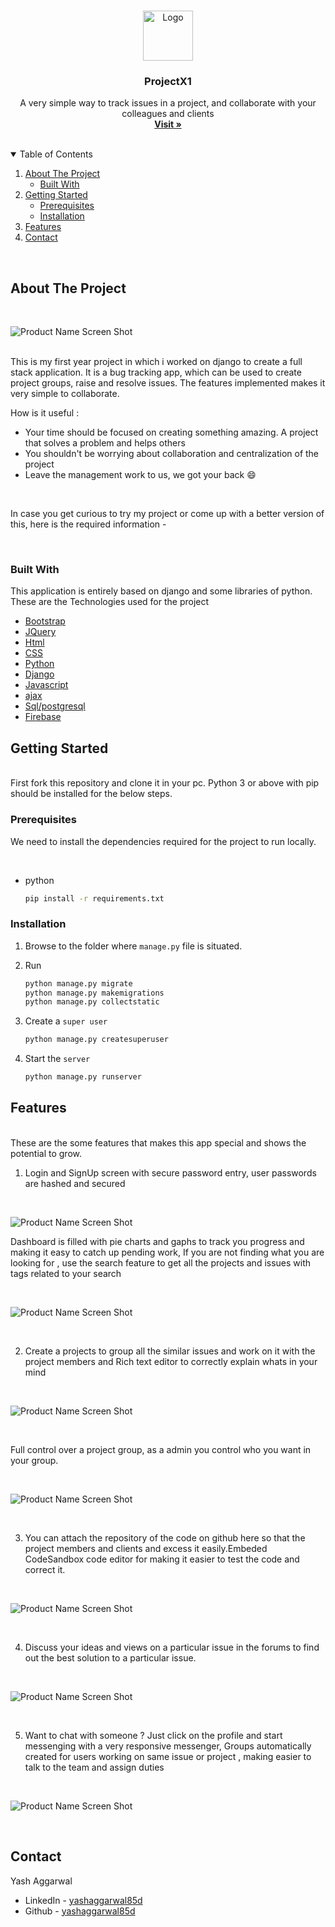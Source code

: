<!-- PROJECT LOGO -->
<br />
<p align="center">
  <a href="https://github.com/yashaggarwal85d/projectx1">
    <img src="ReadmeFiles/logo.png" alt="Logo" width="80" height="80">
  </a>

  <h3 align="center">ProjectX1</h3>

  <p align="center">
    A very simple way to track issues in a project, and collaborate with your colleagues and clients
    <br />
    <a href="https://github.com/yashaggarwal85d/projectx1"><strong>Visit »</strong></a>
    <br />
    <br />
  </p>
</p>

<!-- TABLE OF CONTENTS -->
<details open="open">
  <summary>Table of Contents</summary>
  <ol>
    <li>
      <a href="#about-the-project">About The Project</a>
      <ul>
        <li><a href="#built-with">Built With</a></li>
      </ul>
    </li>
    <li>
      <a href="#getting-started">Getting Started</a>
      <ul>
        <li><a href="#prerequisites">Prerequisites</a></li>
        <li><a href="#installation">Installation</a></li>
      </ul>
    </li>
    <li><a href="#features">Features</a></li>
    <li><a href="#contact">Contact</a></li>
  </ol>
</details>
<br />
<!-- ABOUT THE PROJECT -->

## About The Project

<br />

![Product Name Screen Shot][product-screenshot]

<br />
This is my first year project in which i worked on django to create a full stack application.
It is a bug tracking app, which can be used to create project groups, raise and resolve issues.
The features implemented makes it very simple to collaborate.

How is it useful :

- Your time should be focused on creating something amazing. A project that solves a problem and helps others
- You shouldn't be worrying about collaboration and centralization of the project
- Leave the management work to us, we got your back :smile:

<br />

In case you get curious to try my project or come up with a better version of this, here is the required information -

<br />

### <b>Built With</b>

This application is entirely based on django and some libraries of python. These are the Technologies used for the project

- [Bootstrap](https://getbootstrap.com)
- [JQuery](https://jquery.com)
- [Html](https://laravel.com)
- [CSS](https://www.w3schools.com/css/)
- [Python](https://www.programiz.com/python-programming)
- [Django](https://www.djangoproject.com/)
- [Javascript](https://www.javascript.com/)
- [ajax](https://www.w3schools.com/js/js_ajax_intro.asp)
- [Sql/postgresql](https://www.w3schools.com/sql/default.Asp)
- [Firebase](https://firebase.google.com/)

<!-- GETTING STARTED -->

## Getting Started

<br />
First fork this repository and clone it in your pc. Python 3 or above with pip should be installed for the below steps.

### Prerequisites

We need to install the dependencies required for the project to run locally.

<br />

- python

  ```sh
  pip install -r requirements.txt
  ```

### Installation

1. Browse to the folder where `manage.py` file is situated.
2. Run

   ```sh
   python manage.py migrate
   python manage.py makemigrations
   python manage.py collectstatic
   ```

3. Create a `super user`

   ```sh
   python manage.py createsuperuser
   ```

4. Start the `server`

   ```sh
   python manage.py runserver
   ```

<!-- features EXAMPLES -->

## <b>Features</b>

<br />
These are the some features that makes this app special and shows the potential to grow.

<br />

1. Login and SignUp screen with secure password entry, user passwords are hashed and secured

<br />

![Product Name Screen Shot][product-screenshot1]

Dashboard is filled with pie charts and gaphs to track you progress and making it easy to catch up pending work, If you are not finding what you are looking for , use the search feature to get all the projects and issues with tags related to your search

<br />

![Product Name Screen Shot][product-screenshot]

<br />

2. Create a projects to group all the similar issues and work on it with the project members and Rich text editor to correctly explain whats in your mind

<br />

![Product Name Screen Shot][product-screenshot2]

   <br />

Full control over a project group, as a admin you control who you want in your group.

   <br />

![Product Name Screen Shot][product-screenshot3]

   <br />

3. You can attach the repository of the code on github here so that the project members and clients and excess it easily.Embeded CodeSandbox code editor for making it easier to test the code and correct it.

<br />

![Product Name Screen Shot][product-screenshot4]

<br />

4. Discuss your ideas and views on a particular issue in the forums to find out the best solution to a particular issue.

<br />

![Product Name Screen Shot][product-screenshot5]

   <br />

5. Want to chat with someone ? Just click on the profile and start messenging with a very responsive messenger, Groups automatically created for users working on same issue or project , making easier to talk to the team and assign duties

<br />

![Product Name Screen Shot][product-screenshot6]

   <br />

<!-- ROADMAP -->

## Contact

Yash Aggarwal

- LinkedIn - [yashaggarwal85d](https://www.linkedin.com/in/yashaggarwal85d/)
- Github - [yashaggarwal85d](https://github.com/yashaggarwal85d)

<!-- ACKNOWLEDGEMENTS -->

[product-screenshot]: ./ReadmeFiles/Screenshot.png
[product-screenshot1]: ./ReadmeFiles/Screenshot1.png
[product-screenshot2]: ./ReadmeFiles/Screenshot2.png
[product-screenshot3]: ./ReadmeFiles/Screenshot3.png
[product-screenshot4]: ./ReadmeFiles/Screenshot4.png
[product-screenshot5]: ./ReadmeFiles/Screenshot5.png
[product-screenshot6]: ./ReadmeFiles/Screenshot6.png
